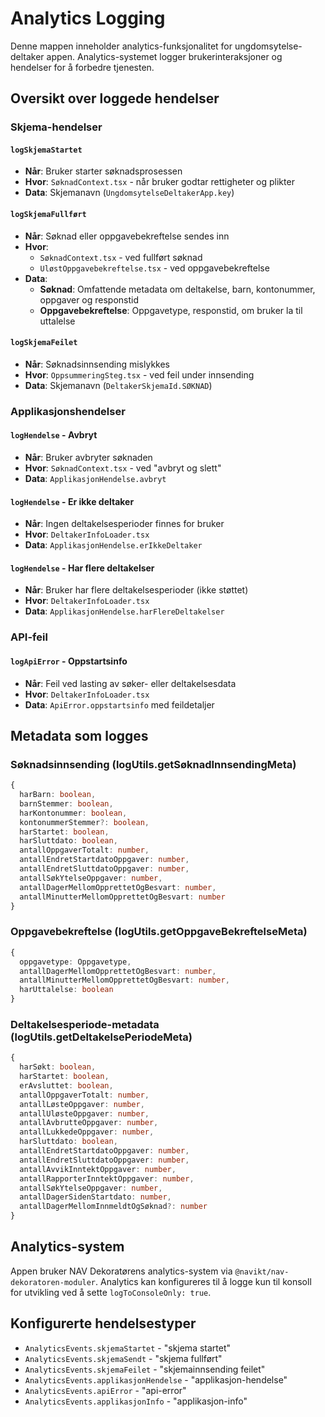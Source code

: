 # Analytics Logging

Denne mappen inneholder analytics-funksjonalitet for ungdomsytelse-deltaker appen. Analytics-systemet logger brukerinteraksjoner og hendelser for å forbedre tjenesten.

## Oversikt over loggede hendelser

### Skjema-hendelser

#### `logSkjemaStartet`

- **Når**: Bruker starter søknadsprosessen
- **Hvor**: `SøknadContext.tsx` - når bruker godtar rettigheter og plikter
- **Data**: Skjemanavn (`UngdomsytelseDeltakerApp.key`)

#### `logSkjemaFullført`

- **Når**: Søknad eller oppgavebekreftelse sendes inn
- **Hvor**:
    - `SøknadContext.tsx` - ved fullført søknad
    - `UløstOppgavebekreftelse.tsx` - ved oppgavebekreftelse
- **Data**:
    - **Søknad**: Omfattende metadata om deltakelse, barn, kontonummer, oppgaver og responstid
    - **Oppgavebekreftelse**: Oppgavetype, responstid, om bruker la til uttalelse

#### `logSkjemaFeilet`

- **Når**: Søknadsinnsending mislykkes
- **Hvor**: `OppsummeringSteg.tsx` - ved feil under innsending
- **Data**: Skjemanavn (`DeltakerSkjemaId.SØKNAD`)

### Applikasjonshendelser

#### `logHendelse` - Avbryt

- **Når**: Bruker avbryter søknaden
- **Hvor**: `SøknadContext.tsx` - ved "avbryt og slett"
- **Data**: `ApplikasjonHendelse.avbryt`

#### `logHendelse` - Er ikke deltaker

- **Når**: Ingen deltakelsesperioder finnes for bruker
- **Hvor**: `DeltakerInfoLoader.tsx`
- **Data**: `ApplikasjonHendelse.erIkkeDeltaker`

#### `logHendelse` - Har flere deltakelser

- **Når**: Bruker har flere deltakelsesperioder (ikke støttet)
- **Hvor**: `DeltakerInfoLoader.tsx`
- **Data**: `ApplikasjonHendelse.harFlereDeltakelser`

### API-feil

#### `logApiError` - Oppstartsinfo

- **Når**: Feil ved lasting av søker- eller deltakelsesdata
- **Hvor**: `DeltakerInfoLoader.tsx`
- **Data**: `ApiError.oppstartsinfo` med feildetaljer

## Metadata som logges

### Søknadsinnsending (logUtils.getSøknadInnsendingMeta)

```typescript
{
  harBarn: boolean,
  barnStemmer: boolean,
  harKontonummer: boolean,
  kontonummerStemmer?: boolean,
  harStartet: boolean,
  harSluttdato: boolean,
  antallOppgaverTotalt: number,
  antallEndretStartdatoOppgaver: number,
  antallEndretSluttdatoOppgaver: number,
  antallSøkYtelseOppgaver: number,
  antallDagerMellomOpprettetOgBesvart: number,
  antallMinutterMellomOpprettetOgBesvart: number
}
```

### Oppgavebekreftelse (logUtils.getOppgaveBekreftelseMeta)

```typescript
{
  oppgavetype: Oppgavetype,
  antallDagerMellomOpprettetOgBesvart: number,
  antallMinutterMellomOpprettetOgBesvart: number,
  harUttalelse: boolean
}
```

### Deltakelsesperiode-metadata (logUtils.getDeltakelsePeriodeMeta)

```typescript
{
  harSøkt: boolean,
  harStartet: boolean,
  erAvsluttet: boolean,
  antallOppgaverTotalt: number,
  antallLøsteOppgaver: number,
  antallUløsteOppgaver: number,
  antallAvbrutteOppgaver: number,
  antallLukkedeOppgaver: number,
  harSluttdato: boolean,
  antallEndretStartdatoOppgaver: number,
  antallEndretSluttdatoOppgaver: number,
  antallAvvikInntektOppgaver: number,
  antallRapporterInntektOppgaver: number,
  antallSøkYtelseOppgaver: number,
  antallDagerSidenStartdato: number,
  antallDagerMellomInnmeldtOgSøknad?: number
}
```

## Analytics-system

Appen bruker NAV Dekoratørens analytics-system via `@navikt/nav-dekoratoren-moduler`. Analytics kan konfigureres til å logge kun til konsoll for utvikling ved å sette `logToConsoleOnly: true`.

## Konfigurerte hendelsestyper

- `AnalyticsEvents.skjemaStartet` - "skjema startet"
- `AnalyticsEvents.skjemaSendt` - "skjema fullført"
- `AnalyticsEvents.skjemaFeilet` - "skjemainnsending feilet"
- `AnalyticsEvents.applikasjonHendelse` - "applikasjon-hendelse"
- `AnalyticsEvents.apiError` - "api-error"
- `AnalyticsEvents.applikasjonInfo` - "applikasjon-info"
